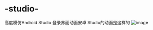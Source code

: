 # -studio-
高度模仿Android Studio 登录界面动画安卓
Studio的动画是这样的
![image](https://github.com/fan-xiang/-studio-/%E6%A8%A1%E4%BB%BF%E5%AE%89%E5%8D%93studio%E7%99%BB%E5%BD%95%E5%8A%A8%E7%94%BB/Assets.xcassets/login_moblie.imageset/login_moblie@2x.png)
